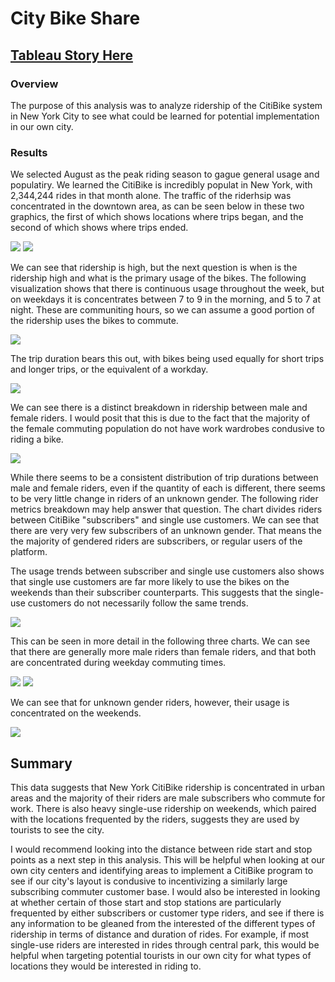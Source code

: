 # City Bike Share

## [Tableau Story Here]()

### Overview


The purpose of this analysis was to analyze ridership of the CitiBike system in New York City to see what could be learned for potential implementation in our own city. 

### Results
We selected August as the peak riding season to gague general usage and populatiry. We learned the CitiBike is incredibly populat in New York, with 2,344,244 rides in that month alone. The traffic of the riderhsip was concentrated in the downtown area, as can be seen below in these two graphics, the first of which shows locations where trips began, and the second of which shows where trips ended. 

![](TripStarts.png)
![](TripEnds.png)

We can see that ridership is high, but the next question is when is the ridership high and what is the primary usage of the bikes. The following visualization shows that there is continuous usage throughout the week, but on weekdays it is concentrates between 7 to 9 in the morning, and 5 to 7 at night. These are communiting hours, so we can assume a good portion of the ridership uses the bikes to commute. 

![](TripTimesWeek.png)

The trip duration bears this out, with bikes being used equally for short trips and longer trips, or the equivalent of a workday.

![](TripDuration.png)

We can see there is a distinct breakdown in ridership between male and female riders. I would posit that this is due to the fact that the majority of the female commuting population do not have work wardrobes condusive to riding a bike. 

![](TripDurationGender.png)

While there seems to be a consistent distribution of trip durations between male and female riders, even if the quantity of each is different, there seems to be very little change in riders of an unknown gender. The following rider metrics breakdown may help answer that question. The chart divides riders between CitiBike "subscribers" and single use customers. We can see that there are very very few subscribers of an unknown gender. That means the the majority of gendered riders are subscribers, or regular users of the platform. 

The usage trends between subscriber and single use customers also shows that single use customers are far more likely to use the bikes on the weekends than their subscriber counterparts. This suggests that the single-use customers do not necessarily follow the same trends.

![](RidersGenderWeek.png)

This can be seen in more detail in the following three charts. We can see that there are generally more male riders than female riders, and that both are concentrated during weekday commuting times.

![](WomenWeekRiders.png)  ![](MaleWeekRiders.png)

We can see that for unknown gender riders, however, their usage is concentrated on the weekends.

![](UnknownWeekRiders.png)

## Summary

This data suggests that New York CitiBike ridership is concentrated in urban areas and the majority of their riders are male subscribers who commute for work. There is also  heavy single-use ridership on weekends, which paired with the locations frequented by the riders, suggests they are used by tourists to see the city. 

I would recommend looking into the distance between ride start and stop points as a next step in this analysis. This will be helpful when looking at our own city centers and identifying areas to implement a CitiBike program to see if our city's layout is condusive to incentivizing a similarly large subscribing commuter customer base. I would also be interested in looking at whether certain of those start and stop stations are particularly frequented by either subscribers or customer type riders, and see if there is any information to be gleaned from the interested of the different types of ridership in terms of distance and duration of rides. For example, if most single-use riders are interested in rides through central park, this would be helpful when targeting potential tourists in our own city for what types of locations they would be interested in riding to. 
